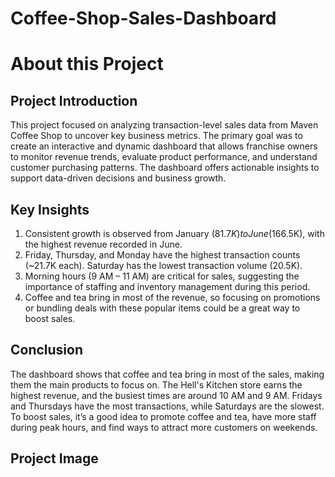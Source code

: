 # Coffee-Shop-Sales-Dashboard


# About this Project

## Project Introduction
This project focused on analyzing transaction-level sales data from Maven Coffee Shop to uncover key business metrics. The primary goal was to create an interactive and dynamic dashboard that allows franchise owners to monitor revenue trends, evaluate product performance, and understand customer purchasing patterns. The dashboard offers actionable insights to support data-driven decisions and business growth.

## Key Insights
1. Consistent growth is observed from January ($81.7K) to June ($166.5K), with the highest revenue recorded in June.
2. Friday, Thursday, and Monday have the highest transaction counts (~21.7K each). Saturday has the lowest transaction volume (20.5K).
3. Morning hours (9 AM – 11 AM) are critical for sales, suggesting the importance of staffing and inventory management during this period.
4. Coffee and tea bring in most of the revenue, so focusing on promotions or bundling deals with these popular items could be a great way to boost sales.

## Conclusion
The dashboard shows that coffee and tea bring in most of the sales, making them the main products to focus on. The Hell's Kitchen store earns the highest revenue, and the busiest times are around 10 AM and 9 AM. Fridays and Thursdays have the most transactions, while Saturdays are the slowest. To boost sales, it’s a good idea to promote coffee and tea, have more staff during peak hours, and find ways to attract more customers on weekends.

## Project Image



